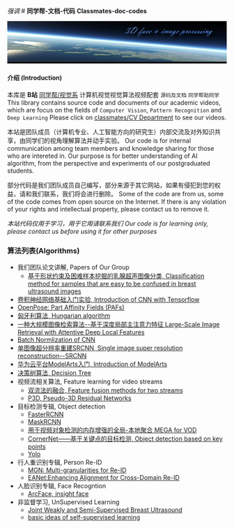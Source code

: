  _强调_ #  **同学帮-文档-代码**  **Classmates-doc-codes** 

![header](./bg.jpg)

#### 介绍 (Introduction)
  本库是 **B站** [同学帮/视觉系](https://space.bilibili.com/202603446) 计算机视觉视觉算法视频配套 `源码及文档`
`同学帮助同学`
This library contains source code and documents of our academic videos, 
which are focus on the fields of `Computer Vision`, `Pattern Recognition` and `Deep Learning`
Please click on [classmates/CV Department](https://space.bilibili.com/202603446) to see our videos.

本站是团队成员（计算机专业、人工智能方向的研究生）内部交流及对外知识共享，由同学们的视角理解算法并动手实验。
Our code is for internal communication among team members and knowledge sharing for those who are intereted in. 
Our purpose is for better understanding of AI algorithm, from the perspective and experiments of our postgraduated students.

部分代码是我们团队成员自己编写，部分来源于其它网站，如果有侵犯到您的权益，请和我们联系，我们将会进行删除。
Some of the code are from us, some of the code comes from open source on the Internet.
If there is any violation of your rights and intellectual property, please contact us to remove it.

*本站代码仅用于学习，用于它用请联系我们*
*Our code is for learning only, please contact us before using it for other purposes*

### 算法列表(Algorithms)
* 我们团队论文讲解, Papers of Our Group
	* [基于形状约束及困难样本挖掘的乳腺超声图像分类, Classification method for samples that are easy to be confused in breast ultrasound images](./OurGroup/HardSample)
* [卷积神经网络基础入门实验, Introduction of CNN with Tensorflow](./CNN_Basic)
* [OpenPose: Part Affinity Fields (PAFs)](./PAFs)
* [匈牙利算法, Hungarian algorithm](./Hungary)
* [一种大规模图像检索算法--基于深度局部主注意力特征 Large-Scale Image Retrieval with Attentive Deep Local Features](./DELF)
* [Batch Normlization of CNN](./BatchNormlization)
* [单图像超分辨率重建SRCNN, Single image super resolution reconstruction--SRCNN](./SRCNN)
* [华为云平台ModelArts入门, Introduction of ModelArts](./ModelArts)
* [决策树算法, Decision Tree](./DecisionTree)
* 视频流相关算法, Feature learning for video streams
   * [双流法的融合, Feature fusion methods for two streams](./VideoStream/TwoStreamFusion)
   * [P3D, Pseudo-3D Residual Networks](./VideoStream/P3D)
* 目标检测专辑, Object detection
   * [FasterRCNN](./ObjDetection/FasterRCNN)
   * [MaskRCNN](./ObjDetection/MaskRCNN)
   * [用于视频对象检测的内存增强的全局-本地聚合 MEGA for VOD](./ObjDetection/MEGAforVOD)
   * [CornerNet——基于关键点的目标检测, Object detection based on key points](./CornerNet)
   * [Yolo](./ObjDetection)
* 行人重识别专辑, Person Re-ID
   * [MGN: Multi-granularities for Re-ID](./Re-ID/MGN)
   * [EANet:Enhancing Alignment for Cross-Domain Re-ID](./Re-ID/EANet)
* 人脸识别专辑, Face Recogntion
   * [ArcFace, insight face](./FaceRecogntion)
* 非监督学习, UnSupervised Learning
   * [Joint Weakly and Semi-Supervised Breast Ultrasound](./Semi-supervised/JointWeakly)
   * [basic ideas of self-supervised learning](./Semi-supervised/SelfSupervised)

   